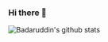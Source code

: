 ### Hi there 👋
![Badaruddin's github stats](https://github-readme-stats.vercel.app/api?username=thebadaruddinshaikh&count_private=true)
<!--
**thebadaruddinshaikh/thebadaruddinshaikh** is a ✨ _special_ ✨ repository because its `README.md` (this file) appears on your GitHub profile.
Here are some ideas to get you started:

- 🔭 I’m currently working on ...
- 🌱 I’m currently learning ...
- 👯 I’m looking to collaborate on ...
- 🤔 I’m looking for help with ...
- 💬 Ask me about ...
- 📫 How to reach me: ...
- 😄 Pronouns: ...
- ⚡ Fun fact: ...
-->


